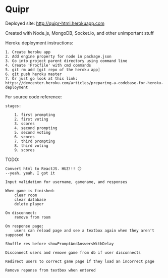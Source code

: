# Quipr

Deployed site: http://quipr-html.herokuapp.com

Created with Node.js, MongoDB, Socket.io, and other unimportant stuff
	
Heroku deployment instructions:
	
	1. Create heroku app
	2. Add engine property for node in package.json
	3. Go into project parent directory using command line
	4. Create 'Procfile' with cmd commands
	5. git rm add [git repo of the heroku app]
	6. git push heroku master
	7. Or just go look at this link: https://devcenter.heroku.com/articles/preparing-a-codebase-for-heroku-deployment
	
For source code reference:
	
	stages:
		
		1. first prompting
		2. first voting
		3. scores
		4. second prompting
		5. second voting
		6. scores
		7. third prompting
		8. third voting
		9. scores
		
TODO:
	
	Convert html to ReactJS. HUZ!!! 😶
	--yeah, yeah. I got it
	
	Input validation for username, gamename, and responses
	
	When game is finished:
		clear room
		clear database
		delete player
	
	On disconnect:
		remove from room
		
	On response page:
		users can reload page and see a textbox again when they aren't supposed to
		
	Shuffle res before showPromptAndAnswersWithDelay
	
	Disconnect users and remove game from db if user disconnects
	
	Redirect users to correct game page if they load an incorrect page
	
	Remove reponse from textbox when entered

